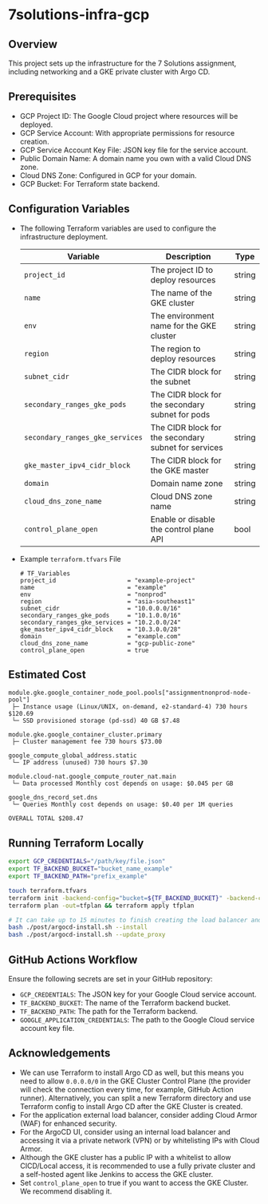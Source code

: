 # 7solutions-infra-gcp

## Overview

This project sets up the infrastructure for the 7 Solutions assignment, including networking and a GKE private cluster with Argo CD.

## Prerequisites

- GCP Project ID: The Google Cloud project where resources will be deployed.
- GCP Service Account: With appropriate permissions for resource creation.
- GCP Service Account Key File: JSON key file for the service account.
- Public Domain Name: A domain name you own with a valid Cloud DNS zone.
- Cloud DNS Zone: Configured in GCP for your domain.
- GCP Bucket: For Terraform state backend.

## Configuration Variables

- The following Terraform variables are used to configure the infrastructure deployment.

  | Variable                        | Description                                          | Type   |
  | ------------------------------- | ---------------------------------------------------- | ------ |
  | `project_id`                    | The project ID to deploy resources                   | string |
  | `name`                          | The name of the GKE cluster                          | string |
  | `env`                           | The environment name for the GKE cluster             | string |
  | `region`                        | The region to deploy resources                       | string |
  | `subnet_cidr`                   | The CIDR block for the subnet                        | string |
  | `secondary_ranges_gke_pods`     | The CIDR block for the secondary subnet for pods     | string |
  | `secondary_ranges_gke_services` | The CIDR block for the secondary subnet for services | string |
  | `gke_master_ipv4_cidr_block`    | The CIDR block for the GKE master                    | string |
  | `domain`                        | Domain name zone                                     | string |
  | `cloud_dns_zone_name`           | Cloud DNS zone name                                  | string |
  | `control_plane_open`            | Enable or disable the control plane API              | bool   |

- Example `terraform.tfvars` File

  ```hcl
  # TF_Variables
  project_id                    = "example-project"
  name                          = "example"
  env                           = "nonprod"
  region                        = "asia-southeast1"
  subnet_cidr                   = "10.0.0.0/16"
  secondary_ranges_gke_pods     = "10.1.0.0/16"
  secondary_ranges_gke_services = "10.2.0.0/24"
  gke_master_ipv4_cidr_block    = "10.3.0.0/28"
  domain                        = "example.com"
  cloud_dns_zone_name           = "gcp-public-zone"
  control_plane_open            = true
  ```

## Estimated Cost

```table
module.gke.google_container_node_pool.pools["assignmentnonprod-node-pool"]
 ├─ Instance usage (Linux/UNIX, on-demand, e2-standard-4) 730 hours $120.69
 └─ SSD provisioned storage (pd-ssd) 40 GB $7.48

module.gke.google_container_cluster.primary
 ├─ Cluster management fee 730 hours $73.00

google_compute_global_address.static
 └─ IP address (unused) 730 hours $7.30

module.cloud-nat.google_compute_router_nat.main
 └─ Data processed Monthly cost depends on usage: $0.045 per GB

google_dns_record_set.dns
 └─ Queries Monthly cost depends on usage: $0.40 per 1M queries

OVERALL TOTAL $208.47
```

## Running Terraform Locally

```sh
export GCP_CREDENTIALS="/path/key/file.json"
export TF_BACKEND_BUCKET="bucket_name_example"
export TF_BACKEND_PATH="prefix_example"

touch terraform.tfvars
terraform init -backend-config="bucket=${TF_BACKEND_BUCKET}" -backend-config="prefix=${TF_BACKEND_PATH}"
terraform plan -out=tfplan && terraform apply tfplan

# It can take up to 15 minutes to finish creating the load balancer and SSL verification
bash ./post/argocd-install.sh --install
bash ./post/argocd-install.sh --update_proxy
```

## GitHub Actions Workflow

Ensure the following secrets are set in your GitHub repository:

- `GCP_CREDENTIALS`: The JSON key for your Google Cloud service account.
- `TF_BACKEND_BUCKET`: The name of the Terraform backend bucket.
- `TF_BACKEND_PATH`: The path for the Terraform backend.
- `GOOGLE_APPLICATION_CREDENTIALS`: The path to the Google Cloud service account key file.

## Acknowledgements

- We can use Terraform to install Argo CD as well, but this means you need to allow `0.0.0.0/0` in the GKE Cluster Control Plane (the provider will check the connection every time, for example, GitHub Action runner). Alternatively, you can split a new Terraform directory and use Terraform config to install Argo CD after the GKE Cluster is created.
- For the application external load balancer, consider adding Cloud Armor (WAF) for enhanced security.
- For the ArgoCD UI, consider using an internal load balancer and accessing it via a private network (VPN) or by whitelisting IPs with Cloud Armor.
- Although the GKE cluster has a public IP with a whitelist to allow CICD/Local access, it is recommended to use a fully private cluster and a self-hosted agent like Jenkins to access the GKE cluster.
- Set `control_plane_open` to true if you want to access the GKE Cluster. We recommend disabling it.
